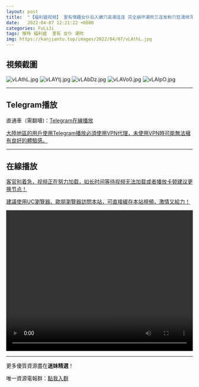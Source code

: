 ```yaml
---
layout: post
title:  "【福利姬视频】 里有情趣女仆后入嫩穴高潮连连 完全崩坏潮吹三连发粉穴狂涌倾泻 "
date:   2022-04-07 12:21:22 +0800
categories: FuLiJi
tags: 推特 福利姬  里有 女仆 潮吹
img: https://kanjiantu.top/images/2022/04/07/vLAthL.jpg
---
```



## 視頻截圖

![vLAthL.jpg](https://kanjiantu.top/images/2022/04/07/vLAthL.jpg)
![vLAYtj.jpg](https://kanjiantu.top/images/2022/04/07/vLAYtj.jpg)
![vLAbDz.jpg](https://kanjiantu.top/images/2022/04/07/vLAbDz.jpg)
![vLAVo0.jpg](https://kanjiantu.top/images/2022/04/07/vLAVo0.jpg)
![vLAIpO.jpg](https://kanjiantu.top/images/2022/04/07/vLAIpO.jpg)

* * *
## Telegram播放

直通車（需翻墻)：[Telegram在線播放](https://t.me/mimeijingxuan/507)

<u>大陸地區的用戶使用Telegram播放必須使用VPN代理，未使用VPN時可能無法擁有良好的體驗感。</u> 
* * *
## 在線播放
<u>客官别着急，视频正在努力加载，如长时间等待视频无法加载或者播放卡顿建议更换节点！</u>

<u>建議使用UC瀏覽器、歐朋瀏覽器訪問本站，可直接緩存本站視頻，激情又給力！</u>
<center><video src="https://cdn.publer.io/uploads/videos/624c4991db27970eb8dc5fac/2b858989da9de0df776b08e10878ca57.mp4" width="100%" height="380px" controls="controls"></video></center>

* * *
更多優質資源盡在**迷妹精選**！

唯一資源電報群：[點我入群](https://t.me/mimeijingxuan)


